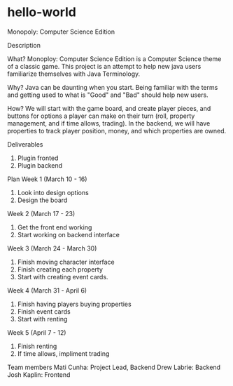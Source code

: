 # hello-world
Monopoly: Computer Science Edition


Description

What?
Monoploy: Computer Science Edition is a Computer Science theme of a classic game. This project is an attempt to help new java users familiarize themselves with Java Terminology.

Why?
Java can be daunting when you start. Being familiar with the terms and getting used to what is "Good" and "Bad" should help new users. 

How?
We will start with the game board, and create player pieces, and buttons for options a player can make on their turn (roll, property management, and if time allows, trading). In the backend, we will have properties to track player position, money, and which properties are owned. 

Deliverables
1. Plugin fronted
2. Plugin backend

Plan
Week 1 (March 10 - 16)
1. Look into design options
2. Design the board

Week 2 (March 17 - 23)
1. Get the front end working
2. Start working on backend interface

Week 3 (March 24 - March 30)
1. Finish moving character interface
2. Finish creating each property
3. Start with creating event cards.

Week 4 (March 31 - April 6)
1. Finish having players buying properties
2. Finish event cards
3. Start with renting 

Week 5 (April 7 - 12)
1. Finish renting
2. If time allows, impliment trading

Team members
Mati Cunha: Project Lead, Backend
Drew Labrie: Backend
Josh Kaplin: Frontend

